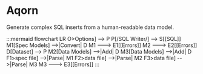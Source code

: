 # Aqorn
Generate complex SQL inserts from a human-readable data model.

:::mermaid
flowchart LR
    O>Options] --> P
    P[/SQL Writer/] --> S[[SQL]]
    M1[Spec Models] -->|Convert| D
    M1 ---> E1[[Errors]]
    M2 ---> E2[[Errors]]
    D[Dataset] --> P
    M2[Data Models] -->|Add| D
    M3[Data Models] -->|Add| D
    F1>spec file] -->|Parse| M1
    F2>data file] -->|Parse| M2
    F3>data file] -->|Parse| M3
    M3 ---> E3[[Errors]]
:::
